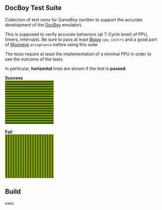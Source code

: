 ## DocBoy Test Suite

Collection of test roms for GameBoy (written to support the accurate development
of the [DocBoy](https://github.com/Docheinstein/docboy) emulator).

This is supposed to verify accurate behaviors (at T-Cycle level) of PPU, timers, interrupts.
Be sure to pass at least [Blagg](https://github.com/retrio/gb-test-roms) `cpu_instrs` and a good part of [Mooneye](https://github.com/Gekkio/mooneye-test-suite) `acceptance` before using this suite.

The tests require at least the implementation of a minimal PPU in order to see the outcome of the tests.

In particular, **horizontal** lines are shown if the test is **passed**.

**Success**\
![Success](images/success.png)

**Fail**\
![Fail](images/fail.png)
## Build

```
make
```